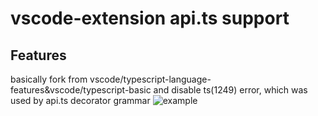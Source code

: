 # vscode-extension api.ts support

## Features

basically fork from vscode/typescript-language-features&vscode/typescript-basic
and disable ts(1249) error, which was used by api.ts decorator grammar
![example](https://gw.alicdn.com/tfs/TB1iyThlXP7gK0jSZFjXXc5aXXa-676-173.jpg)
